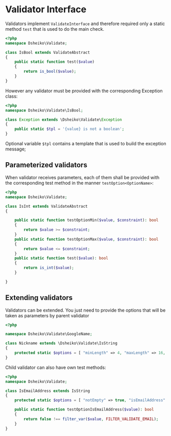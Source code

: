 # Validator Interface

Validators implement `ValidateInterface` and therefore required only a static method `test` that is used to do the main check.

```php
<?php
namespace Dsheiko\Validate;

class IsBool extends ValidateAbstract
{
    public static function test($value)
    {
        return is_bool($value);
    }
}
```

However any validator must be provided with the corresponding Exception class:
```php
<?php
namespace Dsheiko\Validate\IsBool;

class Exception extends \Dsheiko\Validate\Exception
{
    public static $tpl = '{value} is not a boolean';
}
```

Optional variable `$tpl` contains a template that is used to build the exception message;

## Parameterized validators

When validator receives parameters, each of them shall be provided with the corresponding test method in the manner
`testOption<OptionName>`:

```php
<?php
namespace Dsheiko\Validate;

class IsInt extends ValidateAbstract
{

    public static function testOptionMin($value, $constraint): bool
    {
        return $value >= $constraint;
    }
    public static function testOptionMax($value, $constraint): bool
    {
        return $value <= $constraint;
    }
    public static function test($value): bool
    {
        return is_int($value);
    }

}
```


## Extending validators

Validators can be extended. You just need to provide the options that will be taken as parameters by parent validator

```php
<?php

namespace Dsheiko\Validate\GoogleName;

class Nickname extends \Dsheiko\Validate\IsString
{
    protected static $options = [ "minLength" => 4, "maxLength" => 16, "notEmpty" => true ];
}
```

Child validator can also have own test methods:
```php
<?php
namespace Dsheiko\Validate;

class IsEmailAddress extends IsString
{
    protected static $options = [ "notEmpty" => true, "isEmailAddress" => true ];

    public static function testOptionIsEmailAddress($value): bool
    {
        return false !== filter_var($value, FILTER_VALIDATE_EMAIL);
    }
}
```


